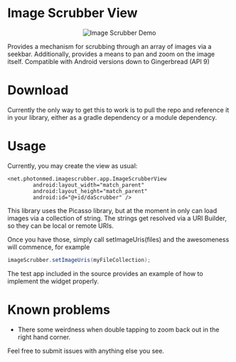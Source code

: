 
Image Scrubber View
======================
<p align="center">
 <img src="https://cloud.githubusercontent.com/assets/1221368/3345040/22eb0fba-f8b3-11e3-81af-869bf98a82af.gif" 
 alt="Image Scrubber Demo" />
</p>

Provides a mechanism for scrubbing through an array of images via a seekbar.  Additionally,
provides a means to pan and zoom on the image itself.  Compatible with Android versions down to Gingerbread (API 9)

Download
======================
Currently the only way to get this to work is to pull the repo and reference it in your library,
either as a gradle dependency or a module dependency.

Usage
=====================

Currently, you may create the view as usual:

```
<net.photonmed.imagescrubber.app.ImageScrubberView
        android:layout_width="match_parent"
        android:layout_height="match_parent"
        android:id="@+id/daScrubber" />
 ```  
 
 This library uses the Picasso library, but at the moment in only can load images via a collection of 
 string.  The strings get resolved via a URI Builder, so they can be local or remote URIs.
 
 Once you have those, simply call setImageUris(files) and the awesomeness will commence, for example
 
 ```java
imageScrubber.setImageUris(myFileCollection); 
```

The test app included in the source provides an example of how to implement the widget properly.

Known problems
===================

* There some weirdness when double tapping to zoom back out in the right hand corner.

Feel free to submit issues with anything else you see.
